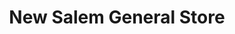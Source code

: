 ---
title: "New Salem General Store"
url: /morganton/new-salem-general-store/
shop: Lebensmittel
---